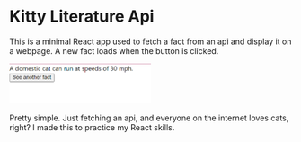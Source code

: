 # Kitty Literature Api

This is a minimal React app used to fetch a fact from an api and display it on a webpage. A new fact loads when the button is clicked.

<img src="public/CatFact.PNG" width="50%">

Pretty simple. Just fetching an api, and everyone on the internet loves cats, right? I made this to practice my React skills.

